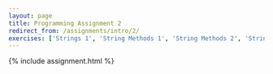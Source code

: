 ```yaml
---
layout: page
title: Programming Assignment 2
redirect_from: /assignments/intro/2/
exercises: ['Strings 1', 'String Methods 1', 'String Methods 2', 'Strings 3']
---
```


{% include assignment.html %}
